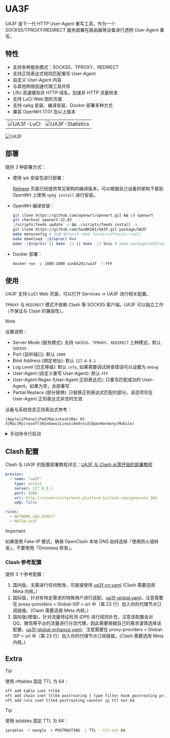 # UA3F

UA3F 是下一代 HTTP User-Agent 重写工具，作为一个 SOCKS5/TPROXY/REDIRECT 服务部署在路由器等设备进行透明 User-Agent 重写。

## 特性

- 支持多种服务模式：SOCKS5、TPROXY、REDIRECT
- 支持正则表达式规则匹配重写 User-Agent
- 自定义 User-Agent 内容
- 与其他网络加速代理工具共存
- LRU 高速缓存非 HTTP 域名，加速非 HTTP 流量转发
- 支持 LuCI Web 图形页面
- 支持 opkg 安装、编译安装、Docker 部署多种方式
- 兼容 OpenWrt 17.01 及以上版本

<table>
  <tr>
    <td><img src="https://sunbk201.oss-cn-beijing.aliyuncs.com/img/ua3f-luci.png" alt="UA3F-LuCI"></td>
    <td><img src="https://sunbk201.oss-cn-beijing.aliyuncs.com/img/ua3f-stat.png" alt="UA3F-Statistics"></td>
  </tr>
</table>

![UA3F](https://sunbk201.oss-cn-beijing.aliyuncs.com/img/ua3f.png)

## 部署

提供 3 种部署方式：

- 使用 ipk 安装包进行部署：

  [Release](https://github.com/SunBK201/UA3F/releases) 页面已经提供常见架构的编译版本，可以根据自己设备的架构下载到 OpenWrt 上使用 `opkg install` 进行安装。

- OpenWrt 编译安装：

  ```sh
  git clone https://github.com/openwrt/openwrt.git && cd openwrt
  git checkout openwrt-22.03
  ./scripts/feeds update -a && ./scripts/feeds install -a
  git clone https://github.com/SunBK201/UA3F.git package/UA3F
  make menuconfig # 勾选 Network->Web Servers/Proxies->ua3f
  make download -j$(nproc) V=s
  make -j$(nproc) || make -j1 || make -j1 V=sc # make package/UA3F/openwrt/compile -j1 V=sc # 编译单个包
  ```

- Docker 部署：

  ```sh
  docker run -p 1080:1080 sunbk201/ua3f -f FFF
  ```

## 使用

UA3F 支持 LuCI Web 页面，可以打开 Services -> UA3F 进行相关配置。

`TPROXY` 与 `REDIRECT` 模式不依赖 Clash 等 SOCKS5 客户端，UA3F 可以独立工作（不保证与 Clash 的兼容性）。

> [!NOTE]
> 设置说明：
>
> - Server Mode (服务模式): 支持 `SOCKS5`、`TPROXY`、`REDIRECT` 三种模式，默认 `SOCKS5`
> - Port (监听端口): 默认 `1080`
> - Bind Address (绑定地址): 默认 `127.0.0.1`
> - Log Level (日志等级): 默认 `info`, 如果需要调试排查错误可以设置为 `debug`
> - User-Agent (自定义重写 User-Agent): 默认 `FFF`
> - User-Agent Regex (User-Agent 正则表达式): 只重写匹配成功的 User-Agent。如果为空，全部重写
> - Partial Replace (部分替换): 只替换正则表达式匹配的部分。该选项仅在 User-Agent 正则表达式非空时生效

设备与系统信息正则表达式参考：

```regex
(Apple|iPhone|iPad|Macintosh|Mac OS X|Mac|Microsoft|Windows|Linux|Android|OpenHarmony|Mobile)
```

<details>
<summary>手动命令行启动</summary>

```sh
sudo -u nobody /usr/bin/ua3f
```

shellclash/shellcrash 用户建议使用以下命令启动:

```sh
sudo -u shellclash /usr/bin/ua3f
# 如果上面命令报错执行下面该命令
sudo -u shellcrash /usr/bin/ua3f
```

相关命令行启动参数:

- `-m <mode>`: 服务模式，支持 SOCKS5、TPROXY、REDIRECT，默认 SOCKS5
- `-b <bind addr>`: 自定义绑定监听地址，默认 127.0.0.1
- `-p <port>`: 端口号，默认 1080
- `-l <log level>`: 日志等级，默认 info，可选：debug，默认日志位置：`/var/log/ua3f.log`
- `-f <UA>`: 自定义 UA，默认 FFF
- `-r <regex>`: 自定义正则匹配 User-Agent, 默认为空, 表示所有 User-Agent 都会被重写
- `-s`: 部分替换，仅替换正则匹配到的部分
</details>

## Clash 配置

Clash 与 UA3F 的配置部署教程详见：[UA3F 与 Clash 从零开始的部署教程](https://sunbk201public.notion.site/UA3F-Clash-16d60a7b5f0e457a9ee97a3be7cbf557?pvs=4)

```yaml
proxies:
  - name: "ua3f"
    type: socks5
    server: 127.0.0.1
    port: 1080
    url: http://connectivitycheck.platform.hicloud.com/generate_204
    udp: false

rules:
  - NETWORK,udp,DIRECT
  - MATCH,ua3f
```

> [!IMPORTANT]
> 如果使用 Fake-IP 模式，确保 OpenClash 本地 DNS 劫持选择「使用防火墙转发」，不要使用「Dnsmasq 转发」。

### Clash 参考配置

提供 3 个参考配置：

1. 国内版，无需进行任何修改，可直接使用 [ua3f-cn.yaml](https://cdn.jsdelivr.net/gh/SunBK201/UA3F@master/clash/ua3f-cn.yaml) (Clash 需要选用 Meta 内核。)
2. 国际版，针对有特定需求的特殊用户进行适配，[ua3f-global.yaml](https://cdn.jsdelivr.net/gh/SunBK201/UA3F@master/clash/ua3f-global.yaml)，注意需要在 proxy-providers > Global-ISP > url 中（第 23 行）加入你的代理节点订阅链接。(Clash 需要选用 Meta 内核。)
3. 国际版(增强)，针对流量特征检测 (DPI) 进行规则补充，注意该配置会对 QQ、微信等平台的流量进行分流代理，因此需要根据自己的需求谨慎选择该配置，[ua3f-global-enhance.yaml](https://cdn.jsdelivr.net/gh/SunBK201/UA3F@master/clash/ua3f-global-enhance.yaml)，注意需要在 proxy-providers > Global-ISP > url 中（第 23 行）加入你的代理节点订阅链接。(Clash 需要选用 Meta 内核。)

## Extra

> [!TIP]
> 使用 nftables 固定 TTL 为 64：
>
> ```sh
> nft add table inet ttl64
> nft add chain inet ttl64 postrouting { type filter hook postrouting priority -150\; policy accept\; }
> nft add rule inet ttl64 postrouting counter ip ttl set 64
> ```

> [!TIP]
> 使用 iptables 固定 TTL 为 64：
>
> ```sh
> iptables -t mangle -A POSTROUTING -j TTL --ttl-set 64
> ```
